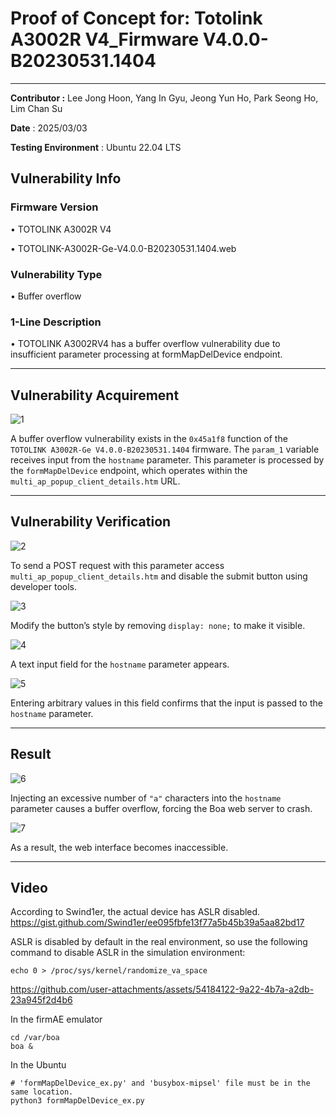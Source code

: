 # Proof of Concept for: **Totolink A3002R V4_Firmware V4.0.0-B20230531.1404**

---

**Contributor :** Lee Jong Hoon, Yang In Gyu, Jeong Yun Ho, Park Seong Ho, Lim Chan Su

**Date** : 2025/03/03

**Testing Environment** : Ubuntu 22.04 LTS

## Vulnerability Info

### Firmware Version
• TOTOLINK A3002R V4

• TOTOLINK-A3002R-Ge-V4.0.0-B20230531.1404.web

### Vulnerability Type
• Buffer overflow

### 1-Line Description
• TOTOLINK A3002RV4 has a buffer overflow vulnerability due to insufficient parameter processing at formMapDelDevice endpoint.

---

## Vulnerability Acquirement

![1](https://github.com/user-attachments/assets/a4087303-a058-4b4a-922b-fb85fd4a1f8b)


A buffer overflow vulnerability exists in the `0x45a1f8` function of the `TOTOLINK A3002R-Ge V4.0.0-B20230531.1404` firmware. The `param_1` variable receives input from the `hostname` parameter. This parameter is processed by the `formMapDelDevice` endpoint, which operates within the `multi_ap_popup_client_details.htm` URL.

---

## Vulnerability Verification

![2](https://github.com/user-attachments/assets/a1d6c427-468d-415c-8f26-52a5d6b31d08)

To send a POST request with this parameter access `multi_ap_popup_client_details.htm` and disable the submit button using developer tools.

![3](https://github.com/user-attachments/assets/c7d45c05-3386-46d4-a7c5-9942d7b4a4b5)

Modify the button’s style by removing `display: none;` to make it visible.


![4](https://github.com/user-attachments/assets/91468c7c-6e89-4b46-a29d-03fb144b2da7)

A text input field for the `hostname` parameter appears.

![5](https://github.com/user-attachments/assets/ec9c971b-d827-4d41-8df0-1bd8aaf6d44b)

Entering arbitrary values in this field confirms that the input is passed to the `hostname` parameter.


---

## Result

![6](https://github.com/user-attachments/assets/936e28a5-bbe9-415f-9d95-8fbcbe3b7f53)

Injecting an excessive number of `"a"` characters into the `hostname` parameter causes a buffer overflow, forcing the Boa web server to crash.

![7](https://github.com/user-attachments/assets/c1ee60a1-600a-4ffa-9fa9-531dbf497125)

As a result, the web interface becomes inaccessible.

---

## Video

According to Swind1er, the actual device has ASLR disabled.
https://gist.github.com/Swind1er/ee095fbfe13f77a5b45b39a5aa82bd17

ASLR is disabled by default in the real environment, so use the following command to disable ASLR in the simulation environment:

```
echo 0 > /proc/sys/kernel/randomize_va_space
```

https://github.com/user-attachments/assets/54184122-9a22-4b7a-a2db-23a945f2d4b6

In the firmAE emulator
```
cd /var/boa
boa &
```

In the Ubuntu
```
# 'formMapDelDevice_ex.py' and 'busybox-mipsel' file must be in the same location.
python3 formMapDelDevice_ex.py
```

